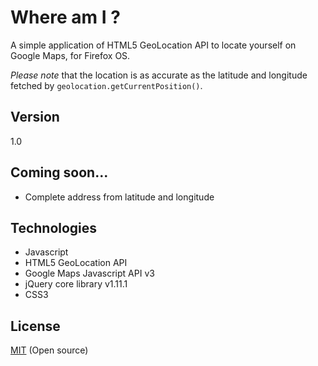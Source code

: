 Where am I ?
====

A simple application of HTML5 GeoLocation API to locate yourself on Google Maps, for Firefox OS.

*Please note* that the location is as accurate as the latitude and longitude fetched by `geolocation.getCurrentPosition()`.


<!--[Online Demo]
----
-->


Version
----

1.0


Coming soon...
----
    
  - Complete address from latitude and longitude


Technologies
----
* Javascript
* HTML5 GeoLocation API
* Google Maps Javascript API v3
* jQuery core library v1.11.1
* CSS3


License
----

[MIT] (Open source)

[MIT]:http://opensource.org/licenses/MIT
[Online Demo]:http://jsfiddle.net/rdesai/g09hx37r/26/show/